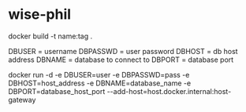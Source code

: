 # wise-phil
docker build -t name:tag .

DBUSER = username
DBPASSWD = user password
DBHOST = db host address
DBNAME = database to connect to
DBPORT = database port

docker run -d -e DBUSER=user -e DBPASSWD=pass -e DBHOST=host_address -e DBNAME=database_name -e DBPORT=database_host_port --add-host=host.docker.internal:host-gateway